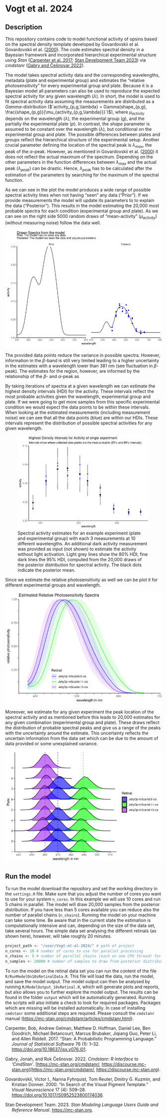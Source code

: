 Vogt et al. 2024
================

## Description

This repository contains code to model functional activity of opsins
based on the spectral density template developed by Govardovskii et al.
Govardovskii et al. ([2000](#ref-govardovskii_search_2000)). The code
estimates spectral density in a Bayesian framework and incorporated
hierarchical experimental structure using *Stan* ([Carpenter et al.
2017](#ref-carpenter_stan_2017); [Stan Development Team
2023](#ref-stanManual)) via *cmdstanr* ([Gabry and Češnovar
2022](#ref-cmdstanrManual)).

The model takes spectral activity data and the corresponding
wavelengths, metadata (plate and experimental group) and estimates the
“relative photosensitivity” for every experimental group and plate.
Because it is a Bayesian model all parameters can also be used to
reproduce the expected spectral activity for any given wavelength
($\lambda$). In short, the model is used to fit spectral activity data
assuming the measurements are distributed as a $Gamma$-distribution
($`activity_{p,g,\lambda} = Gamma(shape_{p,g}, \frac{shape_{p,g}}{\mu_{activity_{p,g,\lambda}}}`)$),
where $\mu_{activity}$ depends on the wavelength ($\lambda$), the
experimental group ($g$), and the partially the experimental plate
($p$). In contrast, the $shape$ parameter is assumed to be constant over
the wavelength ($\lambda$), but conditional on the experimental group
and plate. The possible differences between plates and groups reflect
the hierarchical structure of the experimental setup. Another crucial
parameter defining the location of the spectral peak is $\lambda_{max}$,
the peak of the $\alpha$-peak. However, as mentioned in Govardovskii et
al. ([2000](#ref-govardovskii_search_2000)) it does not reflect the
actual maximum of the spectrum. Depending on the other parameters in the
function differences between $\lambda_{max}$ and the actual peak
($\lambda_{peak}$) can be drastic. Hence, $\lambda_{peak}$ has to be
calculated after the estimation of the parameters by searching for the
maximum of the spectral function.

As we can see in the plot the model produces a wide range of possible
spectral activity lines when not having “seen” any data (“Prior”). If we
provide measurements the model will update its parameters to to explain
the data (“Posterior”). This results in the model estimating the 20,000
most probable spectra for each condition (experimental group and plate).
As we can see on the right side 5000 random draws of “mean-activity”
($\mu_{activity}$) (without measuring noise) follow the data well.

![](./Output/AnimatedSpectra.gif)

<!-- ![](https://github.com/danielparthier/Vogt-et-al-2024/blob/master/Output/AnimatedSpectra.gif) -->

The provided data points reduce the variance in possible spectra.
However, information in the $\beta$-band is still very limited leading
to a higher uncertainty in the estimates with a wavelength lower than
381 nm (see fluctuation in $\beta$-peak). The estimates for the region,
however, are informed by the relationship of the $\beta$- and
$\alpha$-peak as

By taking iterations of spectra at a given wavelength we can estimate
the highest density intervals (HDI) for the activity. These intervals
reflect the most probable activities given the wavelength, experimental
group and plate. If we were going to get more samples from this specific
experimental condition we would expect the data points to be within
these intervals. When looking at the estimated measurements (including
measurement noise) we can see that all the data points (blue) are within
our HDIs. These intervals represent the distribution of possible
spectral activities for any given wavelength.

<figure>
<img src="README_files/figure-gfm/HDIPlot-1.png"
alt="Spectral activity estimates for an example experiment (plate and experimental group) with each 3 measurements at 10 different wavelengths. An additional dark activity measurement was provided as input (not shown) to estimate the activity without light activation. Light grey lines show the 80% HDI, fine dark lines the 95% HDI, computed from the 20,000 draws of the posterior distribution for spectral activity. The black dots indicate the posterior mean." />
<figcaption aria-hidden="true">Spectral activity estimates for an
example experiment (plate and experimental group) with each 3
measurements at 10 different wavelengths. An additional dark activity
measurement was provided as input (not shown) to estimate the activity
without light activation. Light grey lines show the 80% HDI, fine dark
lines the 95% HDI, computed from the 20,000 draws of the posterior
distribution for spectral activity. The black dots indicate the
posterior mean.</figcaption>
</figure>

Since we estimate the relative photosensitivity as well we can be plot
it for different experimental groups and wavelength.

![](README_files/figure-gfm/Photosensitivity-1.png)<!-- -->

Moreover, we estimate for any given experiment the peak location of the
spectral activity and as mentioned before this leads to 20,000 estimates
for any given combination (experimental group and plate). These draws
reflect the distribution of probable spectral peaks and give us a range
of the peaks with the uncertainty around the estimate. This uncertainty
reflects the uncertain information from the data set which can be due to
the amount of data provided or some unexplained variance.

![](README_files/figure-gfm/PeakLocationPlateGroup-1.png)<!-- -->

## Run the model

To run the model download the repository and set the working directory
in the `settings.R` file. Make sure that you adjust the number of cores
you want to use for your system `n_cores`. In this example we will use
10 cores and run 5 chains in parallel. The model will draw 20,000
samples from the posterior distribution. If you have less than 5 cores
available you can reduce also the number of parallel chains
(`n_chains`). Running the model on your machine can take some time. Be
aware that in the current state the estimation is computationally
intensive and can, depending on the size of the data set, take several
hours. The simple data set analysing the different retinals (as shown
here), however, will take roughly 20 minutes.

``` r
project_path <- "/user/Vogt-et-al-2024/" # path of project
n_cores <- 10 # number of cores to use for parallel processing
n_chains <- 5 # number of parallel chains (each on one CPU thread) for model
n_samples <- 20000 # number of samples to draw from posterior distribution
```

To run the model on the retinal data set you can run the content of the
file `R/RunModelOn10sRetinalData.R`. This file will load the data, run
the model, and save the model output. The model output can then be
analysed by running `R/ModelOutput_10sRetinal.R`, which will generate
plots and reports, but also allows you to further explore the model
output. The results can be found in the folder `output` which will be
automatically generated. Running the scripts will also initiate a check
to look for required packages. Packages which are missing will be
installed automatically. In case of installing `cmdstanr` some
additional steps are required. Please consult the `cmdstanr` manual
(<https://mc-stan.org/cmdstanr/articles/cmdstanr.html>).

<div id="refs" class="references csl-bib-body hanging-indent"
entry-spacing="0">

<div id="ref-carpenter_stan_2017" class="csl-entry">

Carpenter, Bob, Andrew Gelman, Matthew D. Hoffman, Daniel Lee, Ben
Goodrich, Michael Betancourt, Marcus Brubaker, Jiqiang Guo, Peter Li,
and Allen Riddell. 2017. “Stan: A Probabilistic Programming Language.”
*Journal of Statistical Software* 76 (1): 1–32.
<https://doi.org/10.18637/jss.v076.i01>.

</div>

<div id="ref-cmdstanrManual" class="csl-entry">

Gabry, Jonah, and Rok Češnovar. 2022. *Cmdstanr: R Interface to
’CmdStan’*. [https://mc-stan.org/cmdstanr/,
https://discourse.mc-stan.org](https://mc-stan.org/cmdstanr/, https://discourse.mc-stan.org).

</div>

<div id="ref-govardovskii_search_2000" class="csl-entry">

Govardovskii, Victor I., Nanna Fyhrquist, Tom Reuter, Dmitry G. Kuzmin,
and Kristian Donner. 2000. “In Search of the Visual Pigment Template.”
*Visual Neuroscience* 17 (4): 509–28.
<https://doi.org/10.1017/S0952523800174036>.

</div>

<div id="ref-stanManual" class="csl-entry">

Stan Development Team. 2023. *Stan Modeling Language Users Guide and
Reference Manual*. <https://mc-stan.org>.

</div>

</div>
